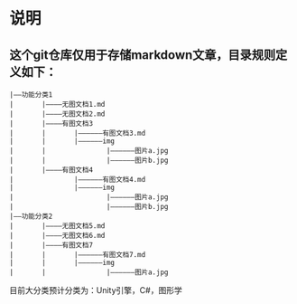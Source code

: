 # 说明

## 这个git仓库仅用于存储markdown文章，目录规则定义如下：

```
|——功能分类1
|		|————无图文档1.md
|		|————无图文档2.md
|		|————有图文档3
|		|		|——————有图文档3.md
|		|		|——————img
|		|				|——————图片a.jpg
|		|				|——————图片b.jpg
|		|————有图文档4
|				|——————有图文档4.md
|				|——————img
|						|——————图片a.jpg
|						|——————图片b.jpg
|——功能分类2
|		|————无图文档5.md
|		|————无图文档6.md
|		|————有图文档7
|		|		|——————有图文档7.md
|		|		|——————img
|		|				|——————图片a.jpg
```

目前大分类预计分类为：Unity引擎，C#，图形学